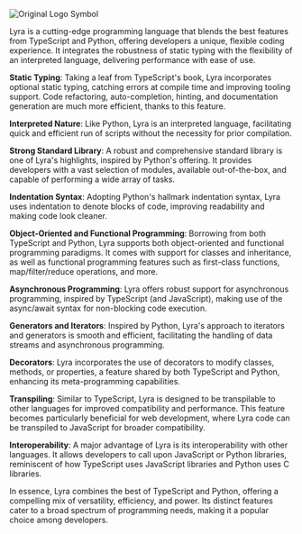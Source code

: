 ![Original Logo Symbol](https://github.com/ethanvertex/lyra/assets/136727484/c25d87fc-820a-4829-9cef-8d53654cc1ed)

Lyra is a cutting-edge programming language that blends the best features from TypeScript and Python, offering developers a unique, flexible coding experience. It integrates the robustness of static typing with the flexibility of an interpreted language, delivering performance with ease of use.

**Static Typing**: Taking a leaf from TypeScript's book, Lyra incorporates optional static typing, catching errors at compile time and improving tooling support. Code refactoring, auto-completion, hinting, and documentation generation are much more efficient, thanks to this feature.

**Interpreted Nature**: Like Python, Lyra is an interpreted language, facilitating quick and efficient run of scripts without the necessity for prior compilation.

**Strong Standard Library**: A robust and comprehensive standard library is one of Lyra's highlights, inspired by Python's offering. It provides developers with a vast selection of modules, available out-of-the-box, and capable of performing a wide array of tasks.

**Indentation Syntax**: Adopting Python's hallmark indentation syntax, Lyra uses indentation to denote blocks of code, improving readability and making code look cleaner.

**Object-Oriented and Functional Programming**: Borrowing from both TypeScript and Python, Lyra supports both object-oriented and functional programming paradigms. It comes with support for classes and inheritance, as well as functional programming features such as first-class functions, map/filter/reduce operations, and more.

**Asynchronous Programming**: Lyra offers robust support for asynchronous programming, inspired by TypeScript (and JavaScript), making use of the async/await syntax for non-blocking code execution.

**Generators and Iterators**: Inspired by Python, Lyra's approach to iterators and generators is smooth and efficient, facilitating the handling of data streams and asynchronous programming.

**Decorators**: Lyra incorporates the use of decorators to modify classes, methods, or properties, a feature shared by both TypeScript and Python, enhancing its meta-programming capabilities.

**Transpiling**: Similar to TypeScript, Lyra is designed to be transpilable to other languages for improved compatibility and performance. This feature becomes particularly beneficial for web development, where Lyra code can be transpiled to JavaScript for broader compatibility.

**Interoperability**: A major advantage of Lyra is its interoperability with other languages. It allows developers to call upon JavaScript or Python libraries, reminiscent of how TypeScript uses JavaScript libraries and Python uses C libraries.

In essence, Lyra combines the best of TypeScript and Python, offering a compelling mix of versatility, efficiency, and power. Its distinct features cater to a broad spectrum of programming needs, making it a popular choice among developers.




